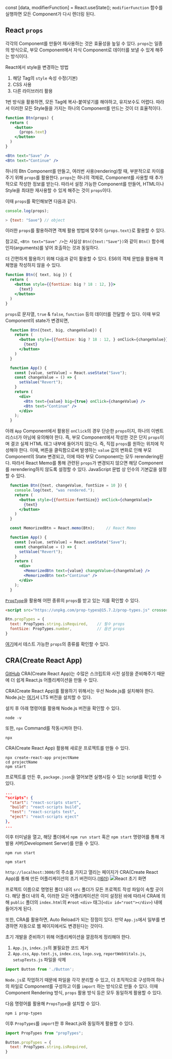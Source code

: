 const [data, modifierFunction] = React.useState();
`modifierFunction` 함수를 실행하면 모든 Component가 다시 렌더링 된다.


## React `props`
각각의 Component를 만들어 재사용하는 것은 효율성을 높일 수 있다.
`props`는 일종의 방식으로, 부모 Component에서 자식 Component로 데이터를 보낼 수 있게 해주는 방식이다.

React에서 style을 변경하는 방법
1. 해당 Tag의 `style` 속성 수정(기본)
2. CSS 사용
3. 다른 라이브러리 활용

1번 방식을 활용하면, 모든 Tag에 복사-붙여넣기를 해야하고, 유지보수도 어렵다. 따라서 이러한 모든 Style들을 가지는 하나의 Component를 만드는 것이 더 효율적이다.
```jsx
function Btn(props) {
  return (
    <button>
      {props.text}
    </button>
  )
}

<Btn text="Save" />
<Btn text="Continue" />
```

하나의 Btn Component를 만들고, 여러번 사용(rendering)할 때, 부분적으로 차이를 주기 위해 `props`를 활용한다.
`props`는 하나의 객체로, Component를 사용할 때 추가적으로 작성한 정보를 받는다. 따라서 설정 가능한 Component를 만들어, HTML이나 Style을 최대한 재사용할 수 있게 해주는 것이 `props`이다.

이때 `props`를 확인해보면 다음과 같다.
```javascript
console.log(props);

> {text: "Save"} // object
```
이러한 `props`를 활용하려면 객체 활용 방법에 맞추어 `{props.text}`로 활용할 수 있다.

참고로, `<Btn text="Save" />`는 사실상 `Btn({text:"Save"})`와 같이 `Btn()` 함수에 인자(arguments)를 넣어 호출하는 것과 동일하다.

더 간편하게 활용하기 위해 다음과 같이 활용할 수 있다. ES6의 객체 문법을 활용해 객체명을 작성하지 않을 수 있다.
```jsx
function Btn({ text, big }) {
  return (
    <button style={{fontSize: big ? 18 : 12, }}>
      {text}
    </button>
  )
}
```
`props`로 문자열, `true` & `false`, `function` 등의 데이터를 전달할 수 있다. 이때 부모 Component의 state가 변경되면, 
```jsx
  function Btn({text, big, changeValue}) {
    return (
      <button style={{fontSize: big ? 18 : 12, } onClick={changeValue}}>
        {text}
      </button>
    )
  }

  function App() {
    const [value, setValue] = React.useState("Save");
    const changeValue = () => {
      setValue("Revert");
    }
    return (
      <div>
        <Btn text={value} big={true} onClick={changeValue} />
        <Btn text="Continue" />
      </div>
    );
  }
```
아래 `App` Component에서 활용된 `onClick`의 경우 단순한 `props`이지, 하나의 이벤트 리스너가 아님에 유의해야 한다. 즉, 부모 Component에서 작성한 것은 단지 `props`이며 결코 실제 HTML 태그 내부에 들어가지 않는다. 즉, 직접 `props`를 원하는 위치에 작성해야 한다.
이때, 버튼을 클릭함으로써 발생하는 `value` 값의 변화로 인해 부모 Component의 State 변경되고, 이에 따라 부모 Component는 모두 rerendering된다.
따라서 React Memo를 통해 관련된 `props`가 변경되지 않으면 해당 Component를 rerendering하지 않도록 설정할 수 있다.
JavaScript 문법 상 인수의 기본값을 설정할 수 있다.
```jsx
  function Btn({text, changeValue, fontSize = 10 }) {
    console.log(text, "was rendered.");
    return (
      <button style={{fontSize:fontSize}} onClick={changeValue}>
        {text}
      </button>
    )
  }

  const MemorizedBtn = React.memo(Btn);     // React Memo

  function App() {
    const [value, setValue] = React.useState("Save");
    const changeValue = () => {
      setValue("Revert");
    }
    return (
      <div>
        <MemorizedBtn text={value} changeValue={changeValue} />
        <MemorizedBtn text="Continue" />
      </div>
    );
  }
```

[`PropType`](https://unpkg.com/prop-types@15.7.2/prop-types.js)을 활용해 어떤 종류의 `props`를 받고 있는 지를 확인할 수 있다.
```html
<script src="https://unpkg.com/prop-types@15.7.2/prop-types.js" crossorigin></script>
```
```javascript
Btn.propTypes = {
  text: PropTypes.string.isRequired,    // 필수 props
  fontSize: PropTypes.number,           // 옵션 props
}
```
[여기](https://ko.reactjs.org/docs/typechecking-with-proptypes.html#proptypes)에서 테스트 가능한 `props`의 종류를 확인할 수 있다.

## CRA(Create React App)
[GitHub](https://github.com/facebook/create-react-app)
CRA(Create React App)는 수많은 스크립트와 사전 설정을 준비해주기 때문에 더 쉽게 React.js 어플리케이션을 만들 수 있다.

CRA(Create React App)를 활용하기 위해서는 우선 Node.js를 설치해야 한다. Node.js는 [여기](https://nodejs.org/en/)서 LTS 버전을 설치할 수 있다.

설치 후 아래 명령어를 활용해 Node.js 버전을 확인할 수 있다.
```
node -v
```
또한, `npx` Command를 작동시켜야 한다.
```
npx
```

CRA(Create React App) 활용해 새로운 프로젝트를 만들 수 있다.
```
npx create-react-app projectName
cd projectName
npm start
```
프로젝트를 만든 후, `package.json`을 열어보면 실행시킬 수 있는 script를 확인할 수 있다.
```json
...
"scripts": {
  "start": "react-scripts start",
  "build": "react-scripts build",
  "test": "react-scripts test",
  "eject": "react-scripts eject"
},
...
```
이후 터미널을 열고, 해당 폴더에서 `npm run start` 혹은 `npm start` 명령어를 통해 개발용 서버(Development Server)를 만들 수 있다.
```
npm run start
```
```
npm start
```
`http://localhost:3000/`의 주소를 가지고 열리는 페이지가 CRA(Create React App)를 통해 만든 어플리케이션의 초기 버전이다.([에러](https://exerror.com/plugin-react-was-conflicted-between-package-json-eslint-config-react-app/))
![React 초기 화면](img/React_1.png)

프로젝트 이름으로 명명된 폴더 내의 `src` 폴더가 모든 프로젝트 작성 파일이 속할 곳이다.
해당 폴더 내의 
즉, 이러한 모든 어플리케이션은 이미 설정된 바에 따라서  CRA에 의해 `public` 폴더의 `index.html`의 `#root` `<div>` 태그(`<div id="root"></div>`) 내에 들어가게 된다.

또한, CRA를 활용하면, Auto Reload가 되는 장점이 있다. 만약 `App.js`에서 일부를 변경하면 자동으로 웹 페이지에서도 변경된다는 것이다.

초기 개발을 준비하기 위해 어플리케이션을 깔끔하게 정리해야 한다.
1. `App.js`, `index.js`의 불필요한 코드 제거
2. `App.css`, `App.test.js`, `index.css`, `logo.svg`, `reportWebVitals.js`, `setupTests.js` 파일을 삭제

```javascript
import Button from './Button';
```
`Node.js`로 작업하기 때문에 파일을 각각 분리할 수 있고, 더 조직적으로 구성하여 하나의 파일로 Component를 구성하고 이를 `import` 하는 방식으로 만들 수 있다. 이때 Component Rendering 방식, `props` 활용 방식 등은 모두 동일하게 활용할 수 있다.

다음 명령어를 활용해 `PropsType`을 설치할 수 있다.
```
npm i prop-types
```

이후 `PropTypes`를 `import`한 후 React.js와 동일하게 활용할 수 있다.
```javascript
import PropTypes from "propTypes";

Button.propTypes = {
  text: PropTypes.string.isRequired,
}
```

